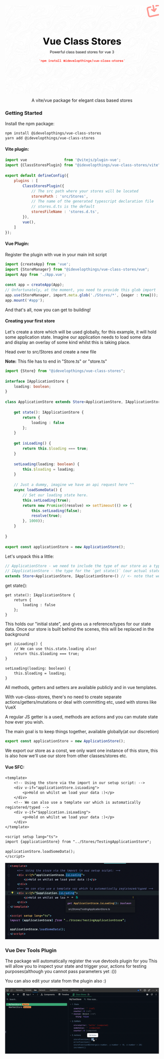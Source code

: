 <img align="center" src="/repository/banner.png"/>

<p align="center">
A vite/vue package for elegant class based stores
</p>

### Getting Started

Install the npm package:

```shell
npm install @idevelopthings/vue-class-stores
yarn add @idevelopthings/vue-class-stores
```

#### Vite plugin:

```js
import vue                 from '@vitejs/plugin-vue';
import {ClassStoresPlugin} from "@idevelopthings/vue-class-stores/vite";

export default defineConfig({
	plugins : [
		ClassStoresPlugin({
			// The src path where your stores will be located
			storesPath : 'src/Stores',
			// The name of the generated typescript declaration file
			// stores.d.ts is the default
			storesFileName : 'stores.d.ts',
		}),
		vue(),
    ]
});
```

#### Vue Plugin:

Register the plugin with vue in your main init script

```typescript
import {createApp} from 'vue';
import {StoreManager} from "@idevelopthings/vue-class-stores/vue";
import App from './App.vue';

const app = createApp(App);
// Unfortunately, at the moment, you need to provide this glob import 
app.use(StoreManager, import.meta.glob('./Stores/*', {eager : true})); 
app.mount('#app');
```

And that's all, now you can get to building!

#### Creating your first store

Let's create a store which will be used globally, for this example, it will hold some application state.
Imagine our application needs to load some data and display an overlay of some kind whilst this is taking place.

Head over to src/Stores and create a new file

**Note:** This file has to end in "Store.ts" or "store.ts"

```typescript
import {Store} from "@idevelopthings/vue-class-stores";

interface IApplicationStore {
	loading: boolean;
}

class ApplicationStore extends Store<ApplicationStore, IApplicationStore>() {

	get state(): IApplicationStore {
		return {
			loading : false
		};
	}

	get isLoading() {
		return this.$loading === true;
	}

	setLoading(loading: boolean) {
		this.$loading = loading;
	}

	// Just a dummy, imagine we have an api request here ^^
	async loadSomeData() {
		// Set our loading state here.
		this.setLoading(true);
		return new Promise((resolve) => setTimeout(() => {
			this.setLoading(false);
			resolve(true);
		}, 1000));
	}

}

export const applicationStore = new ApplicationStore();
```

Let's unpack this a little:

```typescript 
// ApplicationStore - we need to include the type of our store as a type param
// IApplicationStore - the type for the `get state()` (our actual state structure)
extends Store<ApplicationStore, IApplicationStore>() // <- note that we make a function call!
```

get state():

``` 
get state(): IApplicationStore {
	return {
		loading : false
	};
}
```

This holds our "initial state", and gives us a reference/types for our state data.
Once our store is built behind the scenes, this will be replaced in the background

```
get isLoading() {
	// We can use this.state.loading also!
	return this.$loading === true;
}

setLoading(loading: boolean) {
	this.$loading = loading;
}
```

All methods, getters and setters are available publicly and in vue templates.

With vue-class-stores, there's no need to create separate actions/getters/mutations or deal with committing etc, used with stores like VueX

A regular JS getter is a used, methods are actions and you can mutate state how ever you wish.

The main goal is to keep things together, available globally(at our discretion)

```typescript
export const applicationStore = new ApplicationStore();
```

We export our store as a const, we only want one instance of this store, this is also how we'll use our store from other classes/stores etc.

#### Vue SFC:

```vue
<template>
	<!-- Using the store via the import in our setup script: -->
	<div v-if="applicationStore.isLoading">
		<p>Hold on whilst we load your data :)</p>
	</div>
	<!-- We can also use a template var which is automatically registered/typed -->
	<div v-if="$application.isLoading">
		<p>Hold on whilst we load your data :)</p>
	</div>
</template>

<script setup lang="ts">
import {applicationStore} from "../Stores/TestingApplicationStore";

applicationStore.loadSomeData();
</script>
```
![img.png](repository/editor-completion.png)


### Vue Dev Tools Plugin
The package will automatically register the vue devtools plugin for you
This will allow you to inspect your state and trigger your, actions for testing purposes(although you cannot pass parameters yet :())

You can also edit your state from the plugin also :)

![img.png](repository/devtools-plugin.png)
